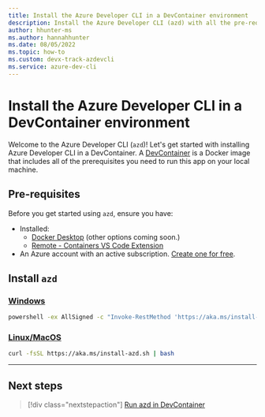 ```yaml
---
title: Install the Azure Developer CLI in a DevContainer environment
description: Install the Azure Developer CLI (azd) with all the pre-requisites for your local environment.
author: hhunter-ms
ms.author: hannahhunter
ms.date: 08/05/2022
ms.topic: how-to
ms.custom: devx-track-azdevcli
ms.service: azure-dev-cli
---
```


# Install the Azure Developer CLI in a DevContainer environment

Welcome to the Azure Developer CLI (`azd`)! Let's get started with installing Azure Developer CLI in a DevContainer. A [DevContainer](https://code.visualstudio.com/docs/remote/containers) is a Docker image that includes all of the prerequisites you need to run this app on your local machine.

## Pre-requisites

Before you get started using `azd`, ensure you have:

- Installed:
  - [Docker Desktop](https://aka.ms/azure-dev/docker-install) (other options coming soon.)
  - [Remote - Containers VS Code Extension](https://marketplace.visualstudio.com/items?itemName=ms-vscode-remote.remote-containers)
- An Azure account with an active subscription. [Create one for free](https://azure.microsoft.com/free/?WT.mc_id=A261C142F).

## Install `azd`

### [Windows](#tab/windows)

```bash
powershell -ex AllSigned -c "Invoke-RestMethod 'https://aka.ms/install-azd.ps1' | Invoke-Expression"
```

### [Linux/MacOS](#tab/linuxmac)

```bash
curl -fsSL https://aka.ms/install-azd.sh | bash 
```

---

## Next steps

> [!div class="nextstepaction"]
> [Run azd in DevContainer](run-azd-devcontainer.md)
